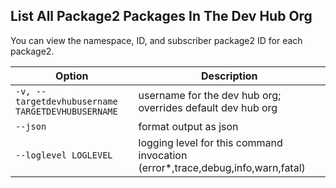 ## List All Package2 Packages In The Dev Hub Org

You can view the namespace, ID, and subscriber package2 ID for each package2.



Option | Description
--- | --- 
```-v, --targetdevhubusername TARGETDEVHUBUSERNAME``` | username for the dev hub org; overrides default dev hub org
```--json``` | format output as json
```--loglevel LOGLEVEL``` | logging level for this command invocation (error*,trace,debug,info,warn,fatal)
